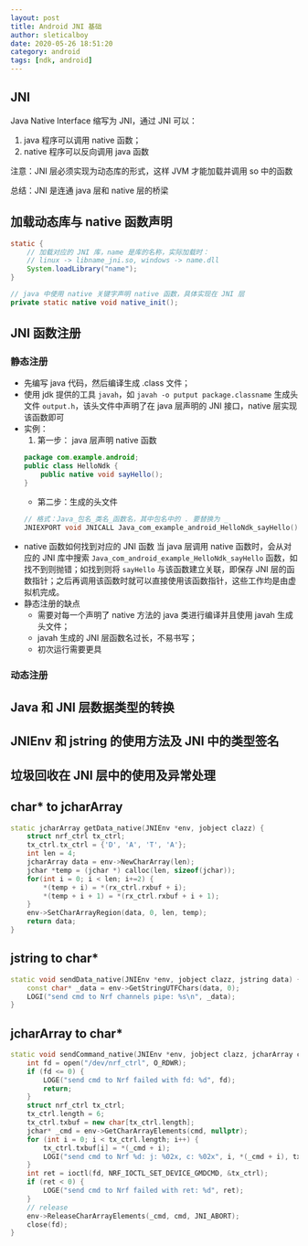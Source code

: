 ```yaml
---
layout: post
title: Android JNI 基础
author: sleticalboy
date: 2020-05-26 18:51:20
category: android
tags: [ndk, android]
---
```


## JNI

Java Native Interface 缩写为 JNI，通过 JNI 可以：
1. java 程序可以调用 native 函数；
2. native 程序可以反向调用 java 函数

注意：JNI 层必须实现为动态库的形式，这样 JVM 才能加载并调用 so 中的函数

总结：JNI 是连通 java 层和 native 层的桥梁

## 加载动态库与 native 函数声明

```java
static {
    // 加载对应的 JNI 库，name 是库的名称，实际加载时：
    // linux -> libname_jni.so, windows -> name.dll
    System.loadLibrary("name");
}

// java 中使用 native 关键字声明 native 函数，具体实现在 JNI 层
private static native void native_init();
```

## JNI 函数注册

### 静态注册

- 先编写 java 代码，然后编译生成 .class 文件；
- 使用 jdk 提供的工具 `javah`，如 `javah -o putput package.classname` 生成头文件
  `output.h`，该头文件中声明了在 java 层声明的 JNI 接口，native 层实现该函数即可
- 实例：
  1. 第一步： java 层声明 native 函数
  ```java
  package com.example.android;
  public class HelloNdk {
      public native void sayHello();
  }
  ```
  - 第二步：生成的头文件
  ```cpp
  // 格式：Java_包名_类名_函数名，其中包名中的 . 要替换为 _
  JNIEXPORT void JNICALL Java_com_example_android_HelloNdk_sayHello();
  ```
- native 函数如何找到对应的 JNI 函数
当 java 层调用 native 函数时，会从对应的 JNI 库中搜索 `Java_com_android_example_HelloNdk_sayHello`
函数，如找不到则抛错；如找到则将 `sayHello` 与该函数建立关联，即保存 JNI 层的函
数指针；之后再调用该函数时就可以直接使用该函数指针，这些工作均是由虚拟机完成。
- 静态注册的缺点
  - 需要对每一个声明了 native 方法的 java 类进行编译并且使用 javah 生成头文件；
  - javah 生成的 JNI 层函数名过长，不易书写；
  - 初次运行需要更具

### 动态注册

## Java 和 JNI 层数据类型的转换

## JNIEnv 和 jstring 的使用方法及 JNI 中的类型签名

## 垃圾回收在 JNI 层中的使用及异常处理

##  char* to jcharArray
```cpp
static jcharArray getData_native(JNIEnv *env, jobject clazz) {
	struct nrf_ctrl tx_ctrl;
	tx_ctrl.tx_ctrl = {'D', 'A', 'T', 'A'};
	int len = 4;
	jcharArray data = env->NewCharArray(len);
	jchar *temp = (jchar *) calloc(len, sizeof(jchar));
	for(int i = 0; i < len; i+=2) {
	    *(temp + i) = *(rx_ctrl.rxbuf + i);
	    *(temp + i + 1) = *(rx_ctrl.rxbuf + i + 1);
	}
	env->SetCharArrayRegion(data, 0, len, temp);
	return data;
}
```

## jstring to char*
```cpp
static void sendData_native(JNIEnv *env, jobject clazz, jstring data) {
	const char* _data = env->GetStringUTFChars(data, 0);
	LOGI("send cmd to Nrf channels pipe: %s\n", _data);	
}
```

## jcharArray to char*
```cpp
static void sendCommand_native(JNIEnv *env, jobject clazz, jcharArray cmd) {
    int fd = open("/dev/nrf_ctrl", O_RDWR);
    if (fd <= 0) {
        LOGE("send cmd to Nrf failed with fd: %d", fd);
        return;
    }
    struct nrf_ctrl tx_ctrl;
    tx_ctrl.length = 6;
    tx_ctrl.txbuf = new char[tx_ctrl.length];
    jchar* _cmd = env->GetCharArrayElements(cmd, nullptr);
    for (int i = 0; i < tx_ctrl.length; i++) {
        tx_ctrl.txbuf[i] = *(_cmd + i);
        LOGI("send cmd to Nrf %d: j: %02x, c: %02x", i, *(_cmd + i), tx_ctrl.txbuf[i]);
    }
    int ret = ioctl(fd, NRF_IOCTL_SET_DEVICE_GMDCMD, &tx_ctrl);
    if (ret < 0) {
        LOGE("send cmd to Nrf failed with ret: %d", ret);
    }
    // release
    env->ReleaseCharArrayElements(_cmd, cmd, JNI_ABORT);
    close(fd);
}
```
